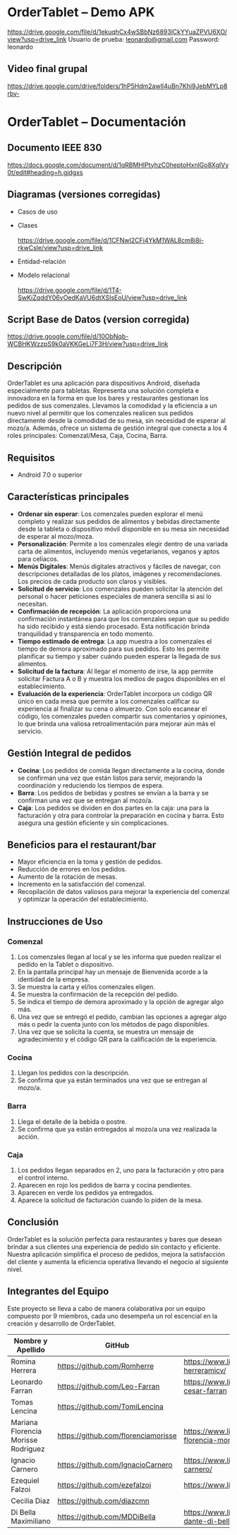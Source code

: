# OrderTablet – Demo APK

https://drive.google.com/file/d/1ekuqhCx4wSBbNz6893lCkYYuaZPVU6XO/view?usp=drive_link
Usuario de prueba: leonardo@gmail.com
Password: leonardo

## Video final grupal

https://drive.google.com/drive/folders/1hP5Hdm2awlI4uBn7Khi9JebMYLp8rby-

# OrderTablet – Documentación

## Documento IEEE 830
https://docs.google.com/document/d/1qRBMHlPtyhzC0heptoHxnlGo8XgIVy0t/edit#heading=h.gjdgxs

## Diagramas (versiones corregidas)
- Casos de uso
- Clases
<br><br>https://drive.google.com/file/d/1CFNwI2CFi4YkM1WAL8cm8i8i-rkwCsle/view?usp=drive_link

- Entidad-relación
- Modelo relacional
<br><br>https://drive.google.com/file/d/1T4-SwKiZqddY06yOedKaVU6dtXSIsEoU/view?usp=drive_link

## Script Base de Datos (version corregida)

https://drive.google.com/file/d/10ObNqb-WCBHKWzzpS9k0aVKKGeLi7F3H/view?usp=drive_link

## Descripción
OrderTablet es una aplicación para dispositivos Android, diseñada especialmente para tabletas. Representa una solución completa e innovadora en la forma en que los bares y restaurantes gestionan los pedidos de sus comenzales. Llevamos la comodidad y la eficiencia a un nuevo nivel al permitir que los comenzales realicen sus pedidos directamente desde la comodidad de su mesa, sin necesidad de esperar al mozo/a. Además, ofrece un sistema de gestión integral que conecta a los 4 roles principales: Comenzal/Mesa, Caja, Cocina, Barra.

## Requisitos
- Android 7.0 o superior

## Características principales
- **Ordenar sin esperar**: Los comenzales pueden explorar el menú completo y realizar sus pedidos de alimentos y bebidas directamente desde la tableta o dispositivo móvil disponible en su mesa sin necesidad de esperar al mozo/moza.
- **Personalización**: Permite a los comenzales elegir dentro de una variada carta de alimentos, incluyendo menús vegetarianos, veganos y aptos para celíacos.
- **Menús Digitales**: Menús digitales atractivos y fáciles de navegar, con descripciones detalladas de los platos, imágenes y recomendaciones. Los precios de cada producto son claros y visibles.
- **Solicitud de servicio**: Los comenzales pueden solicitar la atención del personal o hacer peticiones especiales de manera sencilla si así lo necesitan.
- **Confirmación de recepción**: La aplicación proporciona una confirmación instantánea para que los comenzales sepan que su pedido ha sido recibido y está siendo procesado. Esta notificación brinda tranquilidad y transparencia en todo momento.
- **Tiempo estimado de entrega**: La app muestra a los comenzales el tiempo de demora aproximado para sus pedidos. Esto les permite planificar su tiempo y saber cuándo pueden esperar la llegada de sus alimentos.
- **Solicitud de la factura**: Al llegar el momento de irse, la app permite solicitar Factura A o B y muestra los medios de pagos disponibles en el establecimiento.
- **Evaluación de la experiencia**: OrderTablet incorpora un código QR único en cada mesa que permite a los comenzales calificar su experiencia al finalizar su cena o almuerzo. Con solo escanear el código, los comenzales pueden compartir sus comentarios y opiniones, lo que brinda una valiosa retroalimentación para mejorar aún más el servicio.

## Gestión Integral de pedidos
- **Cocina**: Los pedidos de comida llegan directamente a la cocina, donde se confirman una vez que están listos para servir, mejorando la coordinación y reduciendo los tiempos de espera.
- **Barra**: Los pedidos de bebidas y postres se envían a la barra y se confirman una vez que se entregan al mozo/a.
- **Caja**: Los pedidos se dividen en dos partes en la caja: una para la facturación y otra para controlar la preparación en cocina y barra. Esto asegura una gestión eficiente y sin complicaciones.

## Beneficios para el restaurant/bar
- Mayor eficiencia en la toma y gestión de pedidos.
- Reducción de errores en los pedidos.
- Aumento de la rotación de mesas.
- Incremento en la satisfacción del comenzal.
- Recopilación de datos valiosos para mejorar la experiencia del comenzal y optimizar la operación del establecimiento.

## Instrucciones de Uso

### Comenzal
1. Los comenzales llegan al local y se les informa que pueden realizar el pedido en la Tablet o dispositivo.
2. En la pantalla principal hay un mensaje de Bienvenida acorde a la identidad de la empresa.
3. Se muestra la carta y el/los comenzales eligen.
4. Se muestra la confirmación de la recepción del pedido.
5. Se indica el tiempo de demora aproximado y la opción de agregar algo más.
6. Una vez que se entregó el pedido, cambian las opciones a agregar algo más o pedir la cuenta junto con los métodos de pago disponibles.
7. Una vez que se solicita la cuenta, se muestra un mensaje de agradecimiento y el código QR para la calificación de la experiencia.

### Cocina
1. Llegan los pedidos con la descripción.
2. Se confirma que ya están terminados una vez que se entregan al mozo/a.

### Barra
1. Llega el detalle de la bebida o postre.
2. Se confirma que ya están entregados al mozo/a una vez realizada la acción.

### Caja
1. Los pedidos llegan separados en 2, uno para la facturación y otro para el control interno.
2. Aparecen en rojo los pedidos de barra y cocina pendientes.
3. Aparecen en verde los pedidos ya entregados.
4. Aparece la solicitud de facturación cuando lo piden de la mesa.

## Conclusión
OrderTablet es la solución perfecta para restaurantes y bares que desean brindar a sus clientes una experiencia de pedido sin contacto y eficiente. Nuestra aplicación simplifica el proceso de pedidos, mejora la satisfacción del cliente y aumenta la eficiencia operativa llevando el negocio al siguiente nivel.

## Integrantes del Equipo
Este proyecto se lleva a cabo de manera colaborativa por un equipo compuesto por 9 miembros, cada uno desempeña un rol escencial en la creación y desarrollo de OrderTablet.


|Nombre y Apellido|GitHub|LinkedIn|
----|----|----
Romina Herrera|https://github.com/Romherre|https://www.linkedin.com/in/romina-herreramicv/|
Leonardo Farran|https://github.com/Leo-Farran|https://www.linkedin.com/in/leonardo-cesar-farran|
Tomas Lencina |https://github.com/TomiLencina|
Mariana Florencia Morisse Rodriguez|https://github.com/florenciamorisse|https://www.linkedin.com/in/mariana-florencia-morisse-rodriguez/|
Ignacio Carnero|https://github.com/IgnacioCarnero|https://www.linkedin.com/in/ignacio-carnero/|
Ezequiel Falzoi |https://github.com/ezefalzoi|https://www.linkedin.com/in/ezequielfalzoi/|
Cecilia Diaz|https://github.com/diazcmn| |https://www.linkedin.com/in/diazcmn/
Di Bella Maximiliano|https://github.com/MDDiBella|https://www.linkedin.com/in/maximiliano-dante-di-bella-374182147/|

